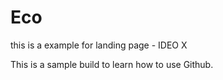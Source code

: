 # Eco
this is a example for landing page - IDEO X

This is a sample build to learn how to use Github.